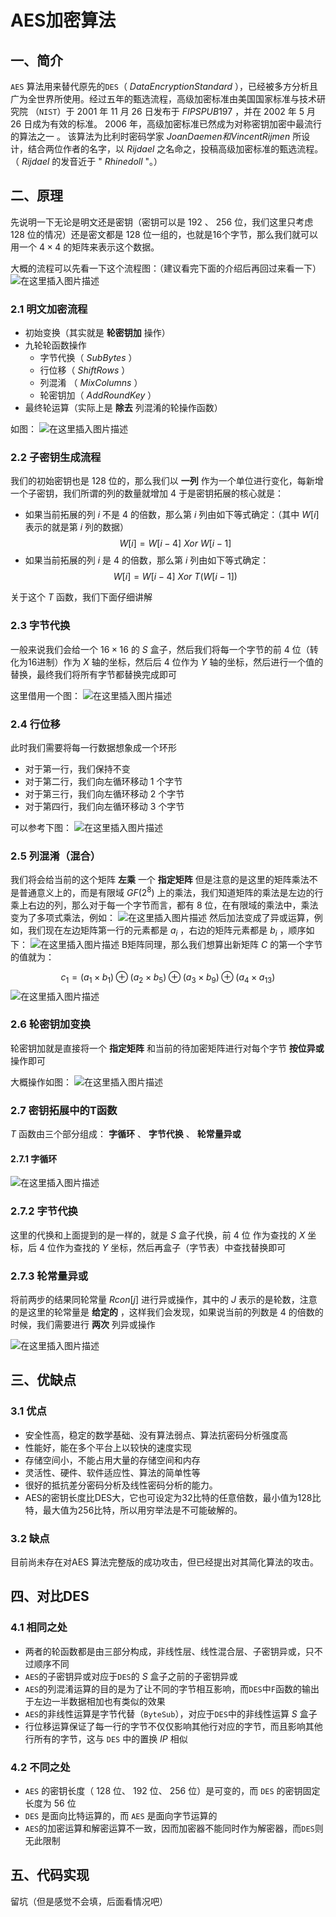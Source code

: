 # AES加密算法

## 一、简介
`AES` 算法用来替代原先的`DES`（ $Data Encryption Standard$ ），已经被多方分析且广为全世界所使用。经过五年的甄选流程，高级加密标准由美国国家标准与技术研究院 （`NIST`）于 $2001$ 年 $11$ 月 $26$ 日发布于 $FIPS PUB 197$ ，并在 $2002$ 年 $5$ 月 $26$ 日成为有效的标准。 $2006$ 年，高级加密标准已然成为对称密钥加密中最流行的算法之一 。
该算法为比利时密码学家 $Joan Daemen和Vincent Rijmen$ 所设计，结合两位作者的名字，以 $Rijdael$ 之名命之，投稿高级加密标准的甄选流程。（ $Rijdael$ 的发音近于 " $Rhine doll$ "。）

## 二、原理
先说明一下无论是明文还是密钥（密钥可以是 $192$ 、 $256$  位，我们这里只考虑 $128$ 位的情况）还是密文都是 $128$ 位一组的，也就是16个字节，那么我们就可以用一个 $4\times 4$ 的矩阵来表示这个数据。

大概的流程可以先看一下这个流程图：（建议看完下面的介绍后再回过来看一下）
![在这里插入图片描述](https://img-blog.csdnimg.cn/8a87462655ae414587627ac9fc161ff7.png)


### 2.1 明文加密流程
- 初始变换（其实就是 **轮密钥加** 操作）
- 九轮轮函数操作
    - 字节代换（ $SubBytes$ ）
    - 行位移（ $ShiftRows$ ）
    - 列混淆 （ $MixColumns$ ）
    - 轮密钥加（ $AddRoundKey$ ）
- 最终轮运算（实际上是 **除去** 列混淆的轮操作函数）

如图：
![在这里插入图片描述](https://img-blog.csdnimg.cn/cd49c7eb4a774947913c737608aa5eb0.png)

### 2.2 子密钥生成流程
我们的初始密钥也是 $128$ 位的，那么我们以 **一列** 作为一个单位进行变化，每新增一个子密钥，我们所谓的列的数量就增加 $4$ 于是密钥拓展的核心就是：

- 如果当前拓展的列 $i$ 不是 $4$ 的倍数，那么第 $i$ 列由如下等式确定：（其中 $W[i]$ 表示的就是第 $i$ 列的数据）
$$
W[i]=W[i-4] \ Xor \ W[i-1]
$$
-  如果当前拓展的列 $i$ 是 $4$ 的倍数，那么第 $i$ 列由如下等式确定：
$$
W[i]=W[i-4] \ Xor \ T(W[i-1])
$$

关于这个 $T$ 函数，我们下面仔细讲解

### 2.3 字节代换
一般来说我们会给一个 $16\times 16$ 的 $S$ 盒子，然后我们将每一个字节的前 $4$ 位（转化为16进制）作为 $X$ 轴的坐标，然后后 $4$ 位作为 $Y$ 轴的坐标，然后进行一个值的替换，最终我们将所有字节都替换完成即可

这里借用一个图：
![在这里插入图片描述](https://img-blog.csdnimg.cn/922858eaffc54f44b35eec4a1c0a2e36.png)

### 2.4 行位移
此时我们需要将每一行数据想象成一个环形

- 对于第一行，我们保持不变
- 对于第二行，我们向左循环移动 $1$ 个字节
- 对于第三行，我们向左循环移动 $2$ 个字节
- 对于第四行，我们向左循环移动 $3$ 个字节

可以参考下图：
![在这里插入图片描述](https://img-blog.csdnimg.cn/7aa762672f714310abea68d033321961.png)

### 2.5 列混淆（混合）
我们将会给当前的这个矩阵 **左乘** 一个 **指定矩阵** 但是注意的是这里的矩阵乘法不是普通意义上的，而是有限域 $GF(2^8)$ 上的乘法，我们知道矩阵的乘法是左边的行乘上右边的列，那么对于每一个字节而言，都有 $8$ 位，在有限域的乘法中，乘法变为了多项式乘法，例如：
![在这里插入图片描述](https://img-blog.csdnimg.cn/515deb17ef0b47b3b3cf1b09b7b7d202.png)
然后加法变成了异或运算，例如，我们现在左边矩阵第一行的元素都是 $a_i$ ，右边的矩阵元素都是 $b_i$ ，顺序如下：
![在这里插入图片描述](https://img-blog.csdnimg.cn/4c40f53189aa4c7fa38d489fb6f70c39.png)
B矩阵同理，那么我们想算出新矩阵 $C$ 的第一个字节的值就为：

$$
c_1 = (a_1 \times b_1) ⊕ (a_2 \times b_5) ⊕ (a_3 \times b_9) ⊕ (a_4 \times a_{13})
$$
![在这里插入图片描述](https://img-blog.csdnimg.cn/3dcf01d0660942b6ba63b5825d08ae5e.png)
### 2.6 轮密钥加变换
轮密钥加就是直接将一个 **指定矩阵** 和当前的待加密矩阵进行对每个字节 **按位异或** 操作即可

大概操作如图：
![在这里插入图片描述](https://img-blog.csdnimg.cn/289271b94b70427d8cf92e562019e40b.png)

### 2.7 密钥拓展中的T函数
$T$ 函数由三个部分组成： **字循环** 、 **字节代换** 、 **轮常量异或**

#### 2.7.1 字循环
![在这里插入图片描述](https://img-blog.csdnimg.cn/2b7a9ce53f18477f973148ce3180e345.png)
### 2.7.2 字节代换

这里的代换和上面提到的是一样的，就是 $S$ 盒子代换，前 $4$ 位 作为查找的 $X$ 坐标，后 $4$ 位作为查找的 $Y$ 坐标，然后再盒子（字节表）中查找替换即可

### 2.7.3 轮常量异或
将前两步的结果同轮常量 $Rcon[j]$ 进行异或操作，其中的 $J$ 表示的是轮数，注意的是这里的轮常量是 **给定的** ，这样我们会发现，如果说当前的列数是 $4$ 的倍数的时候，我们需要进行 **两次** 列异或操作

![在这里插入图片描述](https://img-blog.csdnimg.cn/69c9668e12e14a7fbcdee6b6f03c68b4.png)
## 三、优缺点
### 3.1 优点
- 安全性高，稳定的数学基础、没有算法弱点、算法抗密码分析强度高
- 性能好，能在多个平台上以较快的速度实现
- 存储空间小，不能占用大量的存储空间和内存
- 灵活性、硬件、软件适应性、算法的简单性等
- 很好的抵抗差分密码分析及线性密码分析的能力。
- AES的密钥长度比DES大，它也可设定为32比特的任意倍数，最小值为128比特，最大值为256比特，所以用穷举法是不可能破解的。

### 3.2 缺点
目前尚未存在对AES 算法完整版的成功攻击，但已经提出对其简化算法的攻击。

## 四、对比DES
### 4.1 相同之处
- 两者的轮函数都是由三部分构成，非线性层、线性混合层、子密钥异或，只不过顺序不同
- `AES`的子密钥异或对应于`DES`的 $S$ 盒子之前的子密钥异或
- `AES`的列混淆运算的目的是为了让不同的字节相互影响，而`DES`中`F`函数的输出于左边一半数据相加也有类似的效果
- `AES`的非线性运算是字节代替（`ByteSub`），对应于`DES`中的非线性运算 $S$ 盒子
- 行位移运算保证了每一行的字节不仅仅影响其他行对应的字节，而且影响其他行所有的字节，这与 `DES` 中的置换 $IP$ 相似

### 4.2 不同之处
- `AES` 的密钥长度（ $128$ 位、 $192$ 位、 $256$ 位）是可变的，而 `DES` 的密钥固定长度为 $56$ 位
- `DES` 是面向比特运算的，而 `AES` 是面向字节运算的
- `AES`的加密运算和解密运算不一致，因而加密器不能同时作为解密器，而`DES`则无此限制

## 五、代码实现
留坑（但是感觉不会填，后面看情况吧）
